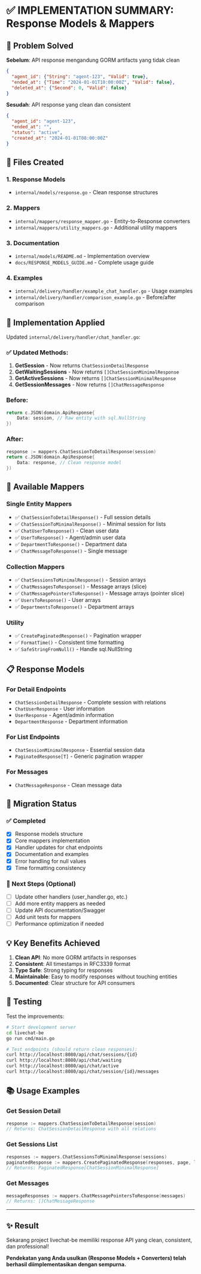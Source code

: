 # ✅ IMPLEMENTATION SUMMARY: Response Models & Mappers

## 🎯 Problem Solved

**Sebelum**: API response mengandung GORM artifacts yang tidak clean
```json
{
  "agent_id": {"String": "agent-123", "Valid": true},
  "ended_at": {"Time": "2024-01-01T10:00:00Z", "Valid": false},
  "deleted_at": {"Second": 0, "Valid": false}
}
```

**Sesudah**: API response yang clean dan consistent
```json
{
  "agent_id": "agent-123",
  "ended_at": "",
  "status": "active",
  "created_at": "2024-01-01T08:00:00Z"
}
```

## 📁 Files Created

### 1. Response Models
- `internal/models/response.go` - Clean response structures

### 2. Mappers
- `internal/mappers/response_mapper.go` - Entity-to-Response converters
- `internal/mappers/utility_mappers.go` - Additional utility mappers

### 3. Documentation
- `internal/models/README.md` - Implementation overview
- `docs/RESPONSE_MODELS_GUIDE.md` - Complete usage guide

### 4. Examples
- `internal/delivery/handler/example_chat_handler.go` - Usage examples
- `internal/delivery/handler/comparison_example.go` - Before/after comparison

## 🔧 Implementation Applied

Updated `internal/delivery/handler/chat_handler.go`:

### ✅ Updated Methods:
1. **GetSession** - Now returns `ChatSessionDetailResponse`
2. **GetWaitingSessions** - Now returns `[]ChatSessionMinimalResponse` 
3. **GetActiveSessions** - Now returns `[]ChatSessionMinimalResponse`
4. **GetSessionMessages** - Now returns `[]ChatMessageResponse`

### Before:
```go
return c.JSON(domain.ApiResponse{
    Data: session, // Raw entity with sql.NullString
})
```

### After:
```go
response := mappers.ChatSessionToDetailResponse(session)
return c.JSON(domain.ApiResponse{
    Data: response, // Clean response model
})
```

## 🚀 Available Mappers

### Single Entity Mappers
- ✅ `ChatSessionToDetailResponse()` - Full session details
- ✅ `ChatSessionToMinimalResponse()` - Minimal session for lists
- ✅ `ChatUserToResponse()` - Clean user data
- ✅ `UserToResponse()` - Agent/admin user data
- ✅ `DepartmentToResponse()` - Department data
- ✅ `ChatMessageToResponse()` - Single message

### Collection Mappers
- ✅ `ChatSessionsToMinimalResponse()` - Session arrays
- ✅ `ChatMessagesToResponse()` - Message arrays (slice)
- ✅ `ChatMessagePointersToResponse()` - Message arrays (pointer slice)
- ✅ `UsersToResponse()` - User arrays
- ✅ `DepartmentsToResponse()` - Department arrays

### Utility
- ✅ `CreatePaginatedResponse()` - Pagination wrapper
- ✅ `FormatTime()` - Consistent time formatting
- ✅ `SafeStringFromNull()` - Handle sql.NullString

## 📋 Response Models

### For Detail Endpoints
- `ChatSessionDetailResponse` - Complete session with relations
- `ChatUserResponse` - User information
- `UserResponse` - Agent/admin information
- `DepartmentResponse` - Department information

### For List Endpoints  
- `ChatSessionMinimalResponse` - Essential session data
- `PaginatedResponse[T]` - Generic pagination wrapper

### For Messages
- `ChatMessageResponse` - Clean message data

## 🔄 Migration Status

### ✅ Completed
- [x] Response models structure
- [x] Core mappers implementation
- [x] Handler updates for chat endpoints
- [x] Documentation and examples
- [x] Error handling for null values
- [x] Time formatting consistency

### 🔄 Next Steps (Optional)
- [ ] Update other handlers (user_handler.go, etc.)
- [ ] Add more entity mappers as needed
- [ ] Update API documentation/Swagger
- [ ] Add unit tests for mappers
- [ ] Performance optimization if needed

## 💡 Key Benefits Achieved

1. **Clean API**: No more GORM artifacts in responses
2. **Consistent**: All timestamps in RFC3339 format
3. **Type Safe**: Strong typing for responses
4. **Maintainable**: Easy to modify responses without touching entities
5. **Documented**: Clear structure for API consumers

## 🧪 Testing

Test the improvements:

```bash
# Start development server
cd livechat-be
go run cmd/main.go

# Test endpoints (should return clean responses):
curl http://localhost:8080/api/chat/sessions/{id}
curl http://localhost:8080/api/chat/waiting
curl http://localhost:8080/api/chat/active
curl http://localhost:8080/api/chat/session/{id}/messages
```

## 📚 Usage Examples

### Get Session Detail
```go
response := mappers.ChatSessionToDetailResponse(session)
// Returns: ChatSessionDetailResponse with all relations
```

### Get Sessions List
```go
responses := mappers.ChatSessionsToMinimalResponse(sessions)
paginatedResponse := mappers.CreatePaginatedResponse(responses, page, limit, total)
// Returns: PaginatedResponse[ChatSessionMinimalResponse]
```

### Get Messages
```go
messageResponses := mappers.ChatMessagePointersToResponse(messages)
// Returns: []ChatMessageResponse
```

---

## ✨ Result

Sekarang project livechat-be memiliki response API yang clean, consistent, dan professional! 

**Pendekatan yang Anda usulkan (Response Models + Converters) telah berhasil diimplementasikan dengan sempurna.**
